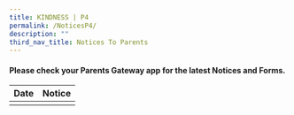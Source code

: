 ```yaml
---
title: KINDNESS | P4
permalink: /NoticesP4/
description: ""
third_nav_title: Notices To Parents
---
```

#### Please check your **Parents Gateway** app for the latest Notices and Forms.




| Date | Notice |
| --- | ----- |
|     |      |